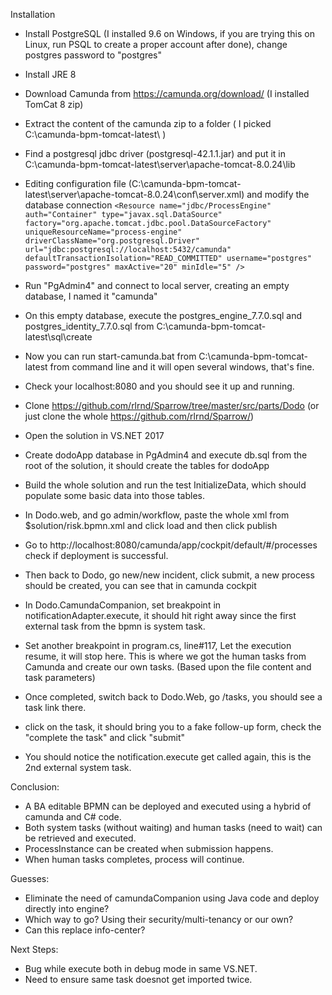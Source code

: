 Installation

* Install PostgreSQL (I installed 9.6 on Windows, if you are trying this on Linux, run PSQL to create a proper account after done), change postgres password to "postgres"

* Install JRE 8
* Download Camunda from https://camunda.org/download/ (I installed TomCat 8 zip)
* Extract the content of the camunda zip to a folder ( I picked C:\camunda-bpm-tomcat-latest\ )
* Find a postgresql jdbc driver (postgresql-42.1.1.jar) and put it in C:\camunda-bpm-tomcat-latest\server\apache-tomcat-8.0.24\lib
* Editing configuration file (C:\camunda-bpm-tomcat-latest\server\apache-tomcat-8.0.24\conf\server.xml) and modify the database connection
`
  <Resource name="jdbc/ProcessEngine"
              auth="Container"
              type="javax.sql.DataSource" 
              factory="org.apache.tomcat.jdbc.pool.DataSourceFactory"
              uniqueResourceName="process-engine"
              driverClassName="org.postgresql.Driver" 
              url="jdbc:postgresql://localhost:5432/camunda"
              defaultTransactionIsolation="READ_COMMITTED"
              username="postgres"  
              password="postgres"
              maxActive="20"
              minIdle="5" />
`
 * Run "PgAdmin4" and connect to local server, creating an empty database, I named it "camunda"
 * On this empty database, execute the postgres_engine_7.7.0.sql and postgres_identity_7.7.0.sql from C:\camunda-bpm-tomcat-latest\sql\create
 * Now you can run start-camunda.bat from C:\camunda-bpm-tomcat-latest from command line and it will open several windows, that's fine. 
 * Check your localhost:8080 and you should see it up and running.

 * Clone https://github.com/rlrnd/Sparrow/tree/master/src/parts/Dodo (or just clone the whole https://github.com/rlrnd/Sparrow/)
 * Open the solution in VS.NET 2017 
 * Create dodoApp database in PgAdmin4 and execute db.sql from the root of the solution, it should create the tables for dodoApp
 * Build the whole solution and run the test InitializeData, which should populate some basic data into those tables.
  * In Dodo.web, and go admin/workflow, paste the whole xml from $solution/risk.bpmn.xml and click load and then click publish
 * Go to http://localhost:8080/camunda/app/cockpit/default/#/processes check if deployment is successful.
 * Then back to Dodo, go new/new incident, click submit, a new process should be created, you can see that in camunda cockpit
 * In Dodo.CamundaCompanion, set breakpoint in notificationAdapter.execute, it should hit right away since the first external task from the bpmn is system task. 
 * Set another breakpoint in program.cs, line#117, Let the execution resume, it will stop here. This is where we got the human tasks from Camunda and create our own tasks. (Based upon the file content and task parameters)
 * Once completed, switch back to Dodo.Web, go /tasks, you should see a task link there.
 * click on the task, it should bring you to a fake follow-up form, check the "complete the task" and click "submit"
 * You should notice the notification.execute get called again, this is the 2nd external system task.

 Conclusion:
 * A BA editable BPMN can be deployed and executed using a hybrid of camunda and C# code.
 * Both system tasks (without waiting) and human  tasks (need to wait) can be retrieved and executed.
 * ProcessInstance can be created when submission happens.
 * When human tasks completes, process will continue.
 
 Guesses:
 * Eliminate the need of camundaCompanion using Java code and deploy directly into engine? 
 * Which way to go? Using their security/multi-tenancy or our own?
 * Can this replace info-center?

 Next Steps:
 * Bug while execute both in debug mode in same VS.NET. 
 * Need to ensure same task doesnot get imported twice.
 

